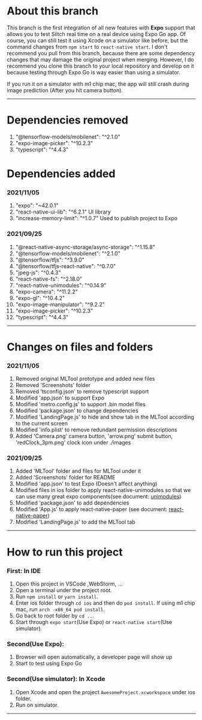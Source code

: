 # About this branch

This branch is the first integration of all new features with **Expo** support that allows you to test Siitch real time on 
a real device using Expo Go app. Of course, you can still test it using Xcode on a simulator like before, but the command
changes from `npm start` to `react-native start`. I don't recommend you pull from this branch, because there are some 
dependency changes that may damage the original project when merging. However, I do recommend you clone this branch to 
your local repository and develop on it because testing through Expo Go is way easier than using a simulator.

If you run it on a simulator with m1 chip mac, the app will still crash during image prediction (After you hit camera button).

***  

# Dependencies removed
1. "@tensorflow-models/mobilenet": "^2.1.0"
2. "expo-image-picker": "^10.2.3"
3. "typescript": "^4.4.3"

# Dependencies added
### 2021/11/05
1. "expo": "~42.0.1"
2. "react-native-ui-lib": "^6.2.1" UI library
3. "increase-memory-limit": "^1.0.7" Used to publish project to Expo

### 2021/09/25
1. "@react-native-async-storage/async-storage": "^1.15.8"
2. "@tensorflow-models/mobilenet": "^2.1.0"
3. "@tensorflow/tfjs": "^3.9.0"
4. "@tensorflow/tfjs-react-native": "^0.7.0"
5. "jpeg-js": "^0.4.3"
6. "react-native-fs": "^2.18.0"
7. "react-native-unimodules": "^0.14.9"
8. "expo-camera": "^11.2.2"
9. "expo-gl": "^10.4.2"
10. "expo-image-manipulator": "^9.2.2"
11. "expo-image-picker": "^10.2.3"
12. "typescript": "^4.4.3"

***  

# Changes on files and folders
### 2021/11/05
1. Removed original MLTool prototype and added new files
2. Removed 'Screenshots' folder
3. Removed 'tsconfig.json' to remove typescript support
4. Modified 'app.json' to support Expo
5. Modified 'metro.config.js' to support .bin model files
6. Modified 'package.json' to change dependencies
7. Modified 'LandingPage.js' to hide and show tab in the MLTool according to the current screen
8. Modified 'info.plist' to remove redundant permission descriptions
9. Added 'Camera.png' camera button, 'arrow.png' submit button, 'redClock_3pm.png' clock icon under ./images

### 2021/09/25
1. Added 'MLTool' folder and files for MLTool under it
2. Added 'Screenshots' folder for README
3. Modified 'app.json' to test Expo (Doesn't affect anything)
4. Modified files in ios folder to apply react-native-unimodules so that we can use many great expo components(see
   document: [unimodules](https://docs.expo.dev/bare/installing-unimodules/))
5. Modified 'package.json' to add dependencies
6. Modified 'App.js' to apply react-native-paper (see document: [react-native-paper](https://callstack.github.io/react-native-paper/getting-started.html))
7. Modified 'LandingPage.js' to add the MLTool tab

***

# How to run this project
### First: In IDE
1. Open this project in VSCode ,WebStorm, ...
2. Open a terminal under the project root.
3. Run `npm install` or `yarn install`.
4. Enter ios folder through `cd ios` and then do `pod install`. If using m1 chip mac, run `arch -x86_64 pod install`.
5. Go back to root folder by `cd ..`.
6. Start through `expo start`(Use Expo) or `react-native start`(Use simulator).
### Second(Use Expo):
1. Browser will open automatically, a developer page will show up
2. Start to test using Expo Go
### Second(Use simulator): In Xcode
1. Open Xcode and open the project `AwesomeProject.xcworkspace` under ios folder.
2. Run on simulator.
***
